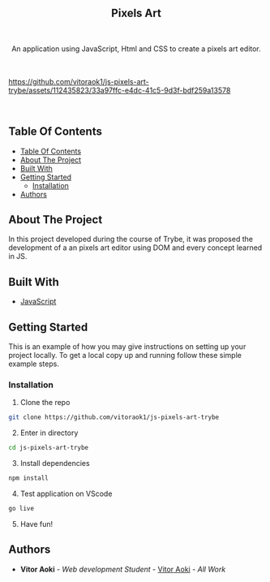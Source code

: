 <p align="center">
  <h2 align="center">Pixels Art</h2>
  <br/>
  <p align="center">
    An application using JavaScript, Html and CSS to create a pixels art editor.
    <br/>
     <br/>
     <br/>
    

https://github.com/vitoraok1/js-pixels-art-trybe/assets/112435823/33a97ffc-e4dc-41c5-9d3f-bdf259a13578

  <br/>
  </p>
</p>

## Table Of Contents

- [Table Of Contents](#table-of-contents)
- [About The Project](#about-the-project)
- [Built With](#built-with)
- [Getting Started](#getting-started)
  - [Installation](#installation)
- [Authors](#authors)

## About The Project

In this project developed during the course of Trybe, it was proposed the development of a an pixels art editor using DOM and every concept learned in JS.

## Built With

- [JavaScript](https://www.javascript.com/)

## Getting Started

This is an example of how you may give instructions on setting up your project locally.
To get a local copy up and running follow these simple example steps.

### Installation

1. Clone the repo

```sh
git clone https://github.com/vitoraok1/js-pixels-art-trybe
```

2. Enter in directory

```sh
cd js-pixels-art-trybe
```

3. Install dependencies

```sh
npm install
```

4. Test application on VScode

```sh
go live
```

5. Have fun!

## Authors

- **Vitor Aoki** - _Web development Student_ - [Vitor Aoki](https://github.com/vitoraok1/) - _All Work_
